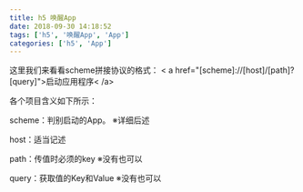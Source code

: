 ```yaml
---
title: h5 唤醒App
date: 2018-09-30 14:18:52
tags: ['h5', '唤醒App', 'App']
categories: ['h5', 'App']
---
```



这里我们来看看scheme拼接协议的格式： 
< a href="[scheme]://[host]/[path]?[query]">启动应用程序< /a>

各个项目含义如下所示：

scheme：判别启动的App。 ※详细后述

host：适当记述

path：传值时必须的key     ※没有也可以

query：获取值的Key和Value  ※没有也可以
